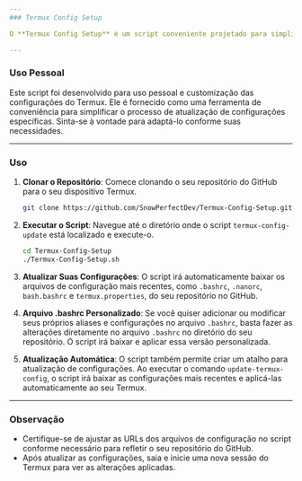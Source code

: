 ```yaml
---
### Termux Config Setup

O **Termux Config Setup** é um script conveniente projetado para simplificar o processo de atualização e aplicação das suas configurações personalizadas no emulador de terminal Termux. Com este script, você pode baixar facilmente as configurações mais recentes do seu repositório no GitHub e aplicá-las automaticamente ao ambiente Termux.

---
```


### Uso Pessoal

Este script foi desenvolvido para uso pessoal e customização das configurações do Termux. Ele é fornecido como uma ferramenta de conveniência para simplificar o processo de atualização de configurações específicas. Sinta-se à vontade para adaptá-lo conforme suas necessidades.

---

### Uso

1. **Clonar o Repositório**: Comece clonando o seu repositório do GitHub para o seu dispositivo Termux.

    ```bash
    git clone https://github.com/SnowPerfectDev/Termux-Config-Setup.git
    ```

2. **Executar o Script**: Navegue até o diretório onde o script `termux-config-update` está localizado e execute-o.

    ```bash
    cd Termux-Config-Setup
    ./Termux-Config-Setup.sh
    ```

3. **Atualizar Suas Configurações**: O script irá automaticamente baixar os arquivos de configuração mais recentes, como `.bashrc`, `.nanorc`, `bash.bashrc` e `termux.properties`, do seu repositório no GitHub.

4. **Arquivo .bashrc Personalizado**: Se você quiser adicionar ou modificar seus próprios aliases e configurações no arquivo `.bashrc`, basta fazer as alterações diretamente no arquivo `.bashrc` no diretório do seu repositório. O script irá baixar e aplicar essa versão personalizada.

5. **Atualização Automática**: O script também permite criar um atalho para atualização de configurações. Ao executar o comando `update-termux-config`, o script irá baixar as configurações mais recentes e aplicá-las automaticamente ao seu Termux.

---

### Observação

- Certifique-se de ajustar as URLs dos arquivos de configuração no script conforme necessário para refletir o seu repositório do GitHub.
- Após atualizar as configurações, saia e inicie uma nova sessão do Termux para ver as alterações aplicadas.
